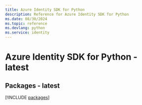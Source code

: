 ```yaml
---
title: Azure Identity SDK for Python
description: Reference for Azure Identity SDK for Python
ms.date: 08/30/2024
ms.topic: reference
ms.devlang: python
ms.service: identity
---
```

# Azure Identity SDK for Python - latest
## Packages - latest
[!INCLUDE [packages](identity-index.md)]